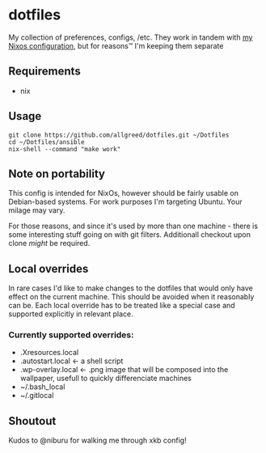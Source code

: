 # dotfiles

My collection of preferences, configs, /etc.
They work in tandem with [my Nixos configuration](https://github.com/allgreed/nixos-config), but for reasons™ I'm keeping them separate 

## Requirements
- nix

## Usage

```
git clone https://github.com/allgreed/dotfiles.git ~/Dotfiles
cd ~/Dotfiles/ansible
nix-shell --command "make work"
```

## Note on portability

This config is intended for NixOs, however should be fairly usable on Debian-based systems. For work purposes I'm targeting Ubuntu. Your milage may vary.

For those reasons, and since it's used by more than one machine - there is some interesting stuff going on with git filters. Additionall checkout upon clone *might* be required.

## Local overrides

In rare cases I'd like to make changes to the dotfiles that would only have effect on the current machine. This should be avoided when it reasonably can be. Each local override has to be treated like a special case and supported explicitly in relevant place.

### Currently supported overrides:
- .Xresources.local
- .autostart.local <- a shell script
- .wp-overlay.local <- .png image that will be composed into the wallpaper, usefull to quickly differenciate machines
- ~/.bash_local
- ~/.gitlocal

## Shoutout

Kudos to @niburu for walking me through xkb config!
